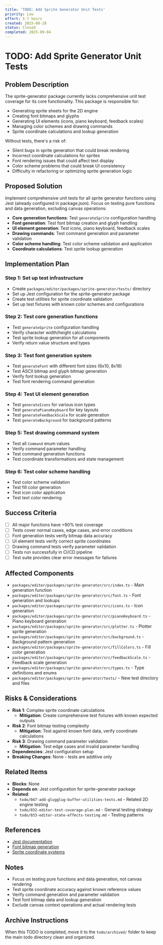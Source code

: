 ```yaml
---
title: 'TODO: Add Sprite Generator Unit Tests'
priority: Low
effort: 5-7 hours
created: 2025-08-28
status: Closed
completed: 2025-09-04
---
```


# TODO: Add Sprite Generator Unit Tests


## Problem Description

The sprite-generator package currently lacks comprehensive unit test coverage for its core functionality. This package is responsible for:
- Generating sprite sheets for the 2D engine
- Creating font bitmaps and glyphs
- Generating UI elements (icons, piano keyboard, feedback scales)
- Managing color schemes and drawing commands
- Sprite coordinate calculations and lookup generation

Without tests, there's a risk of:
- Silent bugs in sprite generation that could break rendering
- Incorrect coordinate calculations for sprites
- Font rendering issues that could affect text display
- Color scheme problems that could break UI consistency
- Difficulty in refactoring or optimizing sprite generation logic

## Proposed Solution

Implement comprehensive unit tests for all sprite generator functions using Jest (already configured in package.json). Focus on testing pure functions and data generation, excluding canvas operations:

- **Core generation functions**: Test `generateSprite` configuration handling
- **Font generation**: Test font bitmap creation and glyph handling
- **UI element generation**: Test icons, piano keyboard, feedback scales
- **Drawing commands**: Test command generation and parameter validation
- **Color scheme handling**: Test color scheme validation and application
- **Coordinate calculations**: Test sprite lookup generation

## Implementation Plan

### Step 1: Set up test infrastructure
- Create `packages/editor/packages/sprite-generator/tests/` directory
- Set up Jest configuration for the sprite-generator package
- Create test utilities for sprite coordinate validation
- Set up test fixtures with known color schemes and configurations

### Step 2: Test core generation functions
- Test `generateSprite` configuration handling
- Verify character width/height calculations
- Test sprite lookup generation for all components
- Verify return value structure and types

### Step 3: Test font generation system
- Test `generateFont` with different font sizes (6x10, 8x16)
- Test ASCII bitmap and glyph bitmap generation
- Verify font lookup generation
- Test font rendering command generation

### Step 4: Test UI element generation
- Test `generateIcons` for various icon types
- Test `generatePianoKeyboard` for key layouts
- Test `generateFeedbackScale` for scale generation
- Test `generateBackground` for background patterns

### Step 5: Test drawing command system
- Test all `Command` enum values
- Verify command parameter handling
- Test command generation functions
- Test coordinate transformations and state management

### Step 6: Test color scheme handling
- Test color scheme validation
- Test fill color generation
- Test icon color application
- Test text color rendering

## Success Criteria

- [ ] All major functions have >90% test coverage
- [ ] Tests cover normal cases, edge cases, and error conditions
- [ ] Font generation tests verify bitmap data accuracy
- [ ] UI element tests verify correct sprite coordinates
- [ ] Drawing command tests verify parameter validation
- [ ] Tests run successfully in CI/CD pipeline
- [ ] Test suite provides clear error messages for failures

## Affected Components

- `packages/editor/packages/sprite-generator/src/index.ts` - Main generation function
- `packages/editor/packages/sprite-generator/src/font.ts` - Font generation and lookups
- `packages/editor/packages/sprite-generator/src/icons.ts` - Icon generation
- `packages/editor/packages/sprite-generator/src/pianoKeyboard.ts` - Piano keyboard generation
- `packages/editor/packages/sprite-generator/src/plotter.ts` - Plotter sprite generation
- `packages/editor/packages/sprite-generator/src/background.ts` - Background pattern generation
- `packages/editor/packages/sprite-generator/src/fillColors.ts` - Fill color generation
- `packages/editor/packages/sprite-generator/src/feedbackScale.ts` - Feedback scale generation
- `packages/editor/packages/sprite-generator/src/types.ts` - Type definitions and enums
- `packages/editor/packages/sprite-generator/tests/` - New test directory and files

## Risks & Considerations

- **Risk 1**: Complex sprite coordinate calculations
  - **Mitigation**: Create comprehensive test fixtures with known expected outputs
- **Risk 2**: Font bitmap testing complexity
  - **Mitigation**: Test against known font data, verify coordinate calculations
- **Risk 3**: Drawing command parameter validation
  - **Mitigation**: Test edge cases and invalid parameter handling
- **Dependencies**: Jest configuration setup
- **Breaking Changes**: None - tests are additive only

## Related Items

- **Blocks**: None
- **Depends on**: Jest configuration for sprite-generator package
- **Related**: 
  - `todo/047-add-glugglug-buffer-utilities-tests.md` - Related 2D engine testing
  - `todo/032-editor-test-coverage-plan.md` - General testing strategy
  - `todo/033-editor-state-effects-testing.md` - Testing patterns

## References

- [Jest documentation](https://jestjs.io/docs/getting-started)
- [Font bitmap generation](https://en.wikipedia.org/wiki/Bitmap_font)
- [Sprite coordinate systems](https://en.wikipedia.org/wiki/Sprite_(computer_graphics))

## Notes

- Focus on testing pure functions and data generation, not canvas rendering
- Test sprite coordinate accuracy against known reference values
- Verify command generation and parameter validation
- Test font bitmap data and lookup generation
- Exclude canvas context operations and actual rendering tests

## Archive Instructions

When this TODO is completed, move it to the `todo/archived/` folder to keep the main todo directory clean and organized. 

